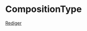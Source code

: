 # CompositionType

[Rediger](https://github.com/FMDatahub/DataDictionary/tree/main/Properties/Administratively/CompositionType.md)
